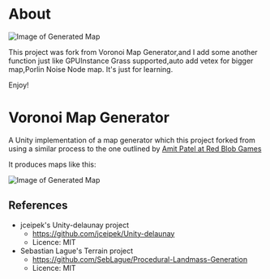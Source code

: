 # About
![Image of Generated Map](https://github.com/D5-Howard/map-generator-unity/blob/master/Readme/demo.gif)

This project was fork from Voronoi Map Generator,and I add some another function just like GPUInstance Grass supported,auto add vetex for bigger map,Porlin Noise Node map. It's just for learning.

Enjoy!

# Voronoi Map Generator
A Unity implementation of a map generator which this project forked from using a similar process to the
one outlined by [Amit Patel at Red Blob Games](http://www-cs-students.stanford.edu/~amitp/game-programming/polygon-map-generation/)

It produces maps like this:

![Image of Generated Map](https://raw.githubusercontent.com/SteveJohnstone/VoronoiMapGen/master/Readme/sample.gif)

## References
- jceipek's Unity-delaunay project
  - https://github.com/jceipek/Unity-delaunay
  - Licence: MIT
- Sebastian Lague's Terrain project
  - https://github.com/SebLague/Procedural-Landmass-Generation
  - Licence: MIT

